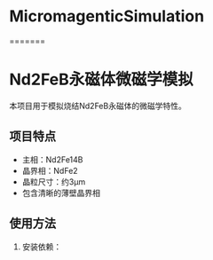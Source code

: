 # MicromagenticSimulation
=======
# Nd2FeB永磁体微磁学模拟

本项目用于模拟烧结Nd2FeB永磁体的微磁学特性。

## 项目特点
- 主相：Nd2Fe14B
- 晶界相：NdFe2
- 晶粒尺寸：约3μm
- 包含清晰的薄壁晶界相

## 使用方法
1. 安装依赖： 
